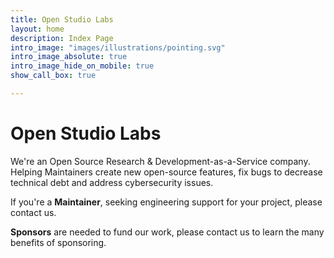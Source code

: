 ```yaml
---
title: Open Studio Labs 
layout: home
description: Index Page
intro_image: "images/illustrations/pointing.svg"
intro_image_absolute: true
intro_image_hide_on_mobile: true
show_call_box: true

---
```


# Open Studio Labs

We're an Open Source Research & Development-as-a-Service company. Helping Maintainers create new open-source features, fix bugs to decrease technical debt and address cybersecurity issues.

If you're a **Maintainer**, seeking engineering support for your project, please contact us.

**Sponsors** are needed to fund our work, please contact us to learn the many benefits of sponsoring.
